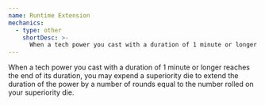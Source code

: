 ```yaml
---
name: Runtime Extension
mechanics:
  - type: other
    shortDesc: >-
      When a tech power you cast with a duration of 1 minute or longer reaches the end of its duration, you may expend a superiority die to extend the duration of the power by a number of rounds equal to the number rolled on your superiority die.
---
```

When a tech power you cast with a duration of 1 minute or longer reaches the end of its duration, you may expend a superiority die to extend the duration of the power by a number of rounds equal to the number rolled on your superiority die.
